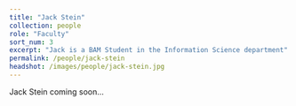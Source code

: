 ```yaml
---
title: "Jack Stein"
collection: people
role: "Faculty"
sort_num: 3
excerpt: "Jack is a BAM Student in the Information Science department"
permalink: /people/jack-stein
headshot: /images/people/jack-stein.jpg
---
```


Jack Stein coming soon...
